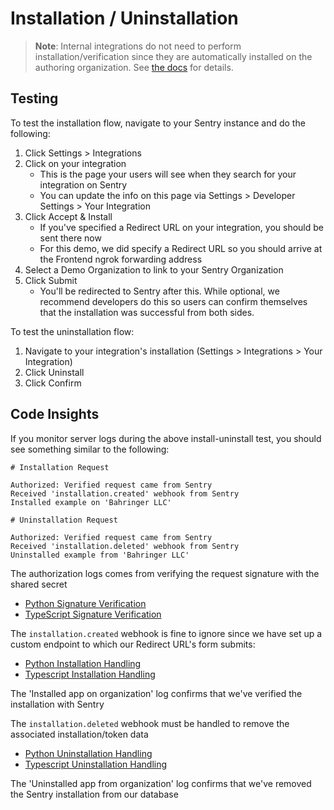 # Installation / Uninstallation

> **Note**: Internal integrations do not need to perform installation/verification since they are automatically installed on the authoring organization. See [the docs](https://docs.sentry.io/product/integrations/integration-platform/internal-integration/) for details.

## Testing

To test the installation flow, navigate to your Sentry instance and do the following:

1. Click Settings > Integrations
2. Click on your integration
   - This is the page your users will see when they search for your integration on Sentry
   - You can update the info on this page via Settings > Developer Settings > Your Integration
3. Click Accept & Install
   - If you've specified a Redirect URL on your integration, you should be sent there now
   - For this demo, we did specify a Redirect URL so you should arrive at the Frontend ngrok forwarding address
4. Select a Demo Organization to link to your Sentry Organization
5. Click Submit
   - You'll be redirected to Sentry after this. While optional, we recommend developers do this so users can confirm themselves that the installation was successful from both sides.

To test the uninstallation flow:

1. Navigate to your integration's installation (Settings > Integrations > Your Integration)
2. Click Uninstall
3. Click Confirm
  

## Code Insights

If you monitor server logs during the above install-uninstall test, you should see something similar to the following:

```
# Installation Request

Authorized: Verified request came from Sentry
Received 'installation.created' webhook from Sentry
Installed example on 'Bahringer LLC'

# Uninstallation Request

Authorized: Verified request came from Sentry
Received 'installation.deleted' webhook from Sentry
Uninstalled example from 'Bahringer LLC'
```

The authorization logs comes from verifying the request signature with the shared secret 
   - [Python Signature Verification](../backend-py/src/api/middleware/verify_sentry_signature.py)
   - [TypeScript Signature Verification](../backend-ts/src/api/middleware/verifySentrySignature.ts)
 
The `installation.created` webhook is fine to ignore since we have set up a custom endpoint to which our Redirect URL's form submits:
   - [Python Installation Handling](../backend-py/src/api/endpoints/sentry/setup.py)
   - [Typescript Installation Handling](../backend-ts/src/api/sentry/setup.ts)
  
The 'Installed app on organization' log confirms that we've verified the installation with Sentry

The `installation.deleted` webhook must be handled to remove the associated installation/token data
   - [Python Uninstallation Handling](../backend-py/src/api/endpoints/sentry/webhook.py)
   - [Typescript Uninstallation Handling](../backend-ts/src/api/sentry/webhook.ts)
  
The 'Uninstalled app from organization' log confirms that we've removed the Sentry installation from our database



